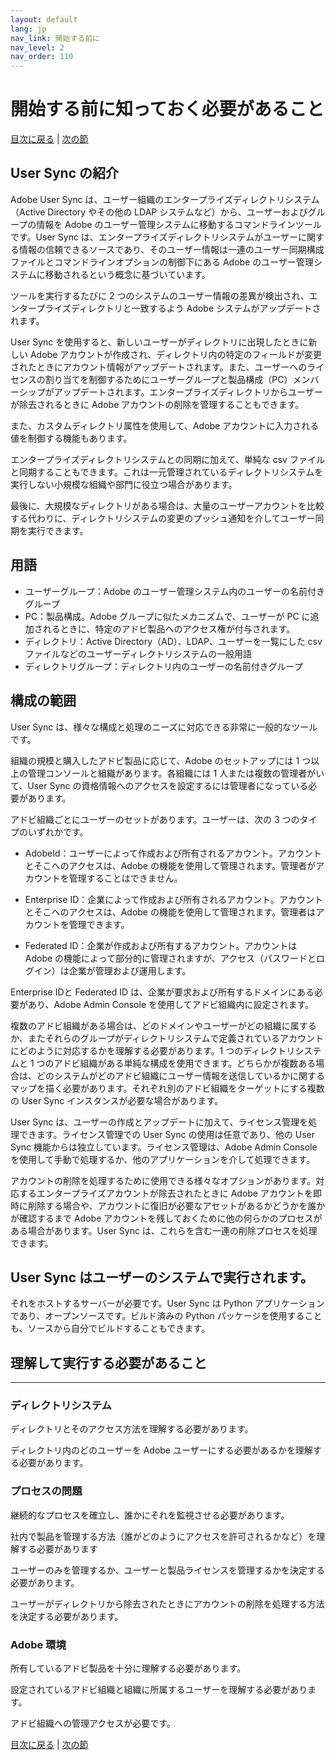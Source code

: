 ```yaml
---
layout: default
lang: jp
nav_link: 開始する前に
nav_level: 2
nav_order: 110
---
```


# 開始する前に知っておく必要があること

[目次に戻る](index.md) \| [次の節](layout_orgs.md)

## User Sync の紹介

Adobe User Sync は、ユーザー組織のエンタープライズディレクトリシステム（Active Directory やその他の LDAP システムなど）から、ユーザーおよびグループの情報を Adobe のユーザー管理システムに移動するコマンドラインツールです。User Sync は、エンタープライズディレクトリシステムがユーザーに関する情報の信頼できるソースであり、そのユーザー情報は一連のユーザー同期構成ファイルとコマンドラインオプションの制御下にある Adobe のユーザー管理システムに移動されるという概念に基づいています。

ツールを実行するたびに 2 つのシステムのユーザー情報の差異が検出され、エンタープライズディレクトリと一致するよう Adobe システムがアップデートされます。

User Sync を使用すると、新しいユーザーがディレクトリに出現したときに新しい Adobe アカウントが作成され、ディレクトリ内の特定のフィールドが変更されたときにアカウント情報がアップデートされます。また、ユーザーへのライセンスの割り当てを制御するためにユーザーグループと製品構成（PC）メンバーシップがアップデートされます。エンタープライズディレクトリからユーザーが除去されるときに Adobe アカウントの削除を管理することもできます。

また、カスタムディレクトリ属性を使用して、Adobe アカウントに入力される値を制御する機能もあります。

エンタープライズディレクトリシステムとの同期に加えて、単純な csv ファイルと同期することもできます。これは一元管理されているディレクトリシステムを実行しない小規模な組織や部門に役立つ場合があります。

最後に、大規模なディレクトリがある場合は、大量のユーザーアカウントを比較する代わりに、ディレクトリシステムの変更のプッシュ通知を介してユーザー同期を実行できます。

## 用語

- ユーザーグループ：Adobe のユーザー管理システム内のユーザーの名前付きグループ
- PC：製品構成。Adobe グループに似たメカニズムで、ユーザーが PC に追加されるときに、特定のアドビ製品へのアクセス権が付与されます。
- ディレクトリ：Active Directory（AD）、LDAP、ユーザーを一覧にした csv ファイルなどのユーザーディレクトリシステムの一般用語
- ディレクトリグループ：ディレクトリ内のユーザーの名前付きグループ

 

## 構成の範囲
User Sync は、様々な構成と処理のニーズに対応できる非常に一般的なツールです。

組織の規模と購入したアドビ製品に応じて、Adobe のセットアップには 1 つ以上の管理コンソールと組織があります。各組織には 1 人または複数の管理者がいて、User Sync の資格情報へのアクセスを設定するには管理者になっている必要があります。

アドビ組織ごとにユーザーのセットがあります。ユーザーは、次の 3 つのタイプのいずれかです。

- AdobeId：ユーザーによって作成および所有されるアカウント。アカウントとそこへのアクセスは、Adobe の機能を使用して管理されます。管理者がアカウントを管理することはできません。

- Enterprise ID：企業によって作成および所有されるアカウント。アカウントとそこへのアクセスは、Adobe の機能を使用して管理されます。管理者はアカウントを管理できます。

- Federated ID：企業が作成および所有するアカウント。アカウントは Adobe の機能によって部分的に管理されますが、アクセス（パスワードとログイン）は企業が管理および運用します。

Enterprise IDと Federated ID は、企業が要求および所有するドメインにある必要があり、Adobe Admin Console を使用してアドビ組織内に設定されます。

複数のアドビ組織がある場合は、どのドメインやユーザーがどの組織に属するか、またそれらのグループがディレクトリシステムで定義されているアカウントにどのように対応するかを理解する必要があります。1 つのディレクトリシステムと 1 つのアドビ組織がある単純な構成を使用できます。どちらかが複数ある場合は、どのシステムがどのアドビ組織にユーザー情報を送信しているかに関するマップを描く必要があります。それぞれ別のアドビ組織をターゲットにする複数の User Sync インスタンスが必要な場合があります。

User Sync は、ユーザーの作成とアップデートに加えて、ライセンス管理を処理できます。ライセンス管理での User Sync の使用は任意であり、他の User Sync 機能からは独立しています。ライセンス管理は、Adobe Admin Console を使用して手動で処理するか、他のアプリケーションを介して処理できます。

アカウントの削除を処理するために使用できる様々なオプションがあります。対応するエンタープライズアカウントが除去されたときに Adobe アカウントを即時に削除する場合や、アカウントに復旧が必要なアセットがあるかどうかを誰かが確認するまで Adobe アカウントを残しておくために他の何らかのプロセスがある場合があります。User Sync は、これらを含む一連の削除プロセスを処理できます。


## User Sync はユーザーのシステムで実行されます。
それをホストするサーバーが必要です。User Sync は Python アプリケーションであり、オープンソースです。ビルド済みの Python パッケージを使用することも、ソースから自分でビルドすることもできます。

## 理解して実行する必要があること

----------

### ディレクトリシステム
ディレクトリとそのアクセス方法を理解する必要があります。

ディレクトリ内のどのユーザーを Adobe ユーザーにする必要があるかを理解する必要があります。

### プロセスの問題
継続的なプロセスを確立し、誰かにそれを監視させる必要があります。

社内で製品を管理する方法（誰がどのようにアクセスを許可されるかなど）を理解する必要があります

ユーザーのみを管理するか、ユーザーと製品ライセンスを管理するかを決定する必要があります。

ユーザーがディレクトリから除去されたときにアカウントの削除を処理する方法を決定する必要があります。

### Adobe 環境
所有しているアドビ製品を十分に理解する必要があります。

設定されているアドビ組織と組織に所属するユーザーを理解する必要があります。

アドビ組織への管理アクセスが必要です。

[目次に戻る](index.md) \|  [次の節](layout_orgs.md)
